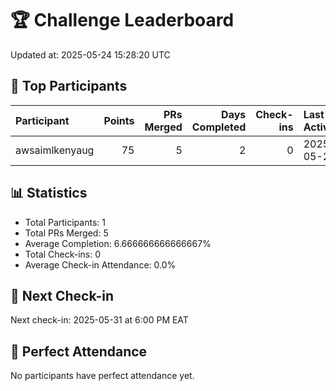 # 🏆 Challenge Leaderboard

Updated at: 2025-05-24 15:28:20 UTC

## 🎯 Top Participants

| Participant    |   Points |   PRs Merged |   Days Completed |   Check-ins | Last Activity   | Progress   |
|:---------------|---------:|-------------:|-----------------:|------------:|:----------------|:-----------|
| awsaimlkenyaug |       75 |            5 |                2 |           0 | 2025-05-24      | 6.7%       |

## 📊 Statistics
- Total Participants: 1
- Total PRs Merged: 5
- Average Completion: 6.666666666666667%
- Total Check-ins: 0
- Average Check-in Attendance: 0.0%

## 📅 Next Check-in
Next check-in: 2025-05-31 at 6:00 PM EAT

## 🎉 Perfect Attendance
No participants have perfect attendance yet.